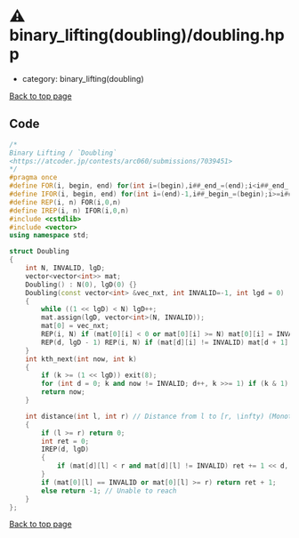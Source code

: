 <!-- mathjax config similar to math.stackexchange -->
<script type="text/javascript" async
  src="https://cdnjs.cloudflare.com/ajax/libs/mathjax/2.7.5/MathJax.js?config=TeX-MML-AM_CHTML">
</script>
<script type="text/x-mathjax-config">
  MathJax.Hub.Config({
    TeX: { equationNumbers: { autoNumber: "AMS" }},
    tex2jax: {
      inlineMath: [ ['$','$'] ],
      processEscapes: true
    },
    "HTML-CSS": { matchFontHeight: false },
    displayAlign: "left",
    displayIndent: "2em"
  });
</script>

<script type="text/javascript" src="https://cdnjs.cloudflare.com/ajax/libs/jquery/3.4.1/jquery.min.js"></script>
<script src="https://cdn.jsdelivr.net/npm/jquery-balloon-js@1.1.2/jquery.balloon.min.js" integrity="sha256-ZEYs9VrgAeNuPvs15E39OsyOJaIkXEEt10fzxJ20+2I=" crossorigin="anonymous"></script>
<script type="text/javascript" src="../../assets/js/copy-button.js"></script>
<link rel="stylesheet" href="../../assets/css/copy-button.css" />


# :warning: binary_lifting(doubling)/doubling.hpp
* category: binary_lifting(doubling)


[Back to top page](../../index.html)



## Code
```cpp
/*
Binary Lifting / `Doubling`
<https://atcoder.jp/contests/arc060/submissions/7039451>
*/
#pragma once
#define FOR(i, begin, end) for(int i=(begin),i##_end_=(end);i<i##_end_;i++)
#define IFOR(i, begin, end) for(int i=(end)-1,i##_begin_=(begin);i>=i##_begin_;i--)
#define REP(i, n) FOR(i,0,n)
#define IREP(i, n) IFOR(i,0,n)
#include <cstdlib>
#include <vector>
using namespace std;

struct Doubling
{
    int N, INVALID, lgD;
    vector<vector<int>> mat;
    Doubling() : N(0), lgD(0) {}
    Doubling(const vector<int> &vec_nxt, int INVALID=-1, int lgd = 0) : N(vec_nxt.size()), INVALID(INVALID), lgD(lgd)
    {
        while ((1 << lgD) < N) lgD++;
        mat.assign(lgD, vector<int>(N, INVALID));
        mat[0] = vec_nxt;
        REP(i, N) if (mat[0][i] < 0 or mat[0][i] >= N) mat[0][i] = INVALID;
        REP(d, lgD - 1) REP(i, N) if (mat[d][i] != INVALID) mat[d + 1][i] = mat[d][mat[d][i]];
    }
    int kth_next(int now, int k)
    {
        if (k >= (1 << lgD)) exit(8);
        for (int d = 0; k and now != INVALID; d++, k >>= 1) if (k & 1) now = mat[d][now];
        return now;
    }

    int distance(int l, int r) // Distance from l to [r, \infty) (Monotonic increasing)
    {
        if (l >= r) return 0;
        int ret = 0;
        IREP(d, lgD)
        {
            if (mat[d][l] < r and mat[d][l] != INVALID) ret += 1 << d, l = mat[d][l];
        }
        if (mat[0][l] == INVALID or mat[0][l] >= r) return ret + 1;
        else return -1; // Unable to reach
    }
};

```

[Back to top page](../../index.html)


